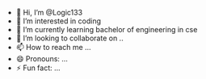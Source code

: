 - 👋 Hi, I’m @Logic133
- 👀 I’m interested in coding 
- 🌱 I’m currently learning bachelor of engineering in cse
- 💞️ I’m looking to collaborate on  ..
- 📫 How to reach me ...
- 😄 Pronouns: ...
- ⚡ Fun fact: ...

<!---
Logic133/Logic133 is a ✨ special ✨ repository because its `README.md` (this file) appears on your GitHub profile.
You can click the Preview link to take a look at your changes.
--->
